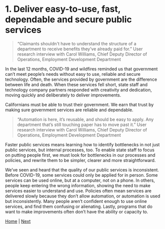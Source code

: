 # 1. Deliver easy-to-use, fast, dependable and secure public services 

>“Claimants shouldn't have to understand the structure of a department to receive benefits they’ve already paid for.”
User research interview with Carol Williams, Chief Deputy Director of Operations, Employment Development Department


In the last 12 months, COVID-19 and wildfires reminded us that government can’t meet people’s needs without easy to use, reliable and secure technology. Often, the services provided by government are the difference between life and death. When these services fell short, state staff and technology company partners responded with creativity and dedication, moving quickly and deliberately to deliver improvements. 

Californians must be able to trust their government.  We earn that trust by making sure government services are reliable and dependable. 

>“Automation is here, it’s reusable, and should be easy to apply. Any department that’s still touching paper has to move past it.”
User research interview with Carol Williams, Chief Deputy Director of Operations, Employment Development Department

Faster public services means learning how to identify bottlenecks in not just public services, but internal processes, too. To enable state staff to focus on putting people first, we must look for bottlenecks in our processes and policies, and rewrite them to be simpler, clearer and more straightforward. 

We’ve seen and heard that the quality of our public services is inconsistent. Before COVID-19, some services could only be applied for in person. Some services can be used online, but at a computer, not on a phone. In others, people keep entering the wrong information, showing the need to make services easier to understand and use. Policies often mean services are delivered slowly because they don’t allow automation, or automation is used but inconsistently. Many people aren’t confident enough to use online services, and find them confusing or alienating. Lastly, programs that do want to make improvements often don’t have the ability or capacity to. 

[Home](../index.html) | [Next](./two.html)